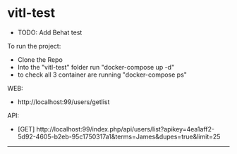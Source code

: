# vitl-test

* TODO: Add Behat test

To run the project:
- Clone the Repo
- Into the "vitl-test" folder run "docker-compose up -d"
- to check all 3 container are running "docker-compose ps"

WEB:
- http://localhost:99/users/getlist

API:
- [GET] http://localhost:99/index.php/api/users/list?apikey=4ea1aff2-5d92-4605-b2eb-95c1750317a1&terms=James&dupes=true&limit=25

***